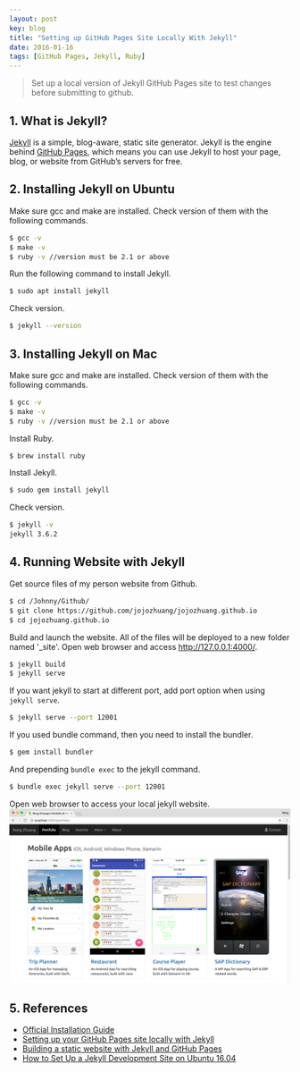 ```yaml
---
layout: post
key: blog
title: "Setting up GitHub Pages Site Locally With Jekyll"
date: 2016-01-16
tags: [GitHub Pages, Jekyll, Ruby]
---
```


> Set up a local version of Jekyll GitHub Pages site to test changes before submitting to github.

## 1. What is Jekyll?
[Jekyll](https://jekyllrb.com) is a simple, blog-aware, static site generator. Jekyll is the engine behind [GitHub Pages](https://pages.github.com/), which means you can use Jekyll to host your page, blog, or website from GitHub’s servers for free.

## 2. Installing Jekyll on Ubuntu
Make sure gcc and make are installed. Check version of them with the following commands.
```sh
$ gcc -v
$ make -v
$ ruby -v //version must be 2.1 or above
```
Run the following command to install Jekyll.
```sh
$ sudo apt install jekyll
```
Check version.
```sh
$ jekyll --version
```

## 3. Installing Jekyll on Mac
Make sure gcc and make are installed. Check version of them with the following commands.
```sh
$ gcc -v
$ make -v
$ ruby -v //version must be 2.1 or above
```
Install Ruby.
```sh
$ brew install ruby
```

Install Jekyll.
```sh
$ sudo gem install jekyll
```
Check version.
```sh
$ jekyll -v
jekyll 3.6.2
```

## 4. Running Website with Jekyll
Get source files of my person website from Github.
```sh
$ cd /Johnny/Github/
$ git clone https://github.com/jojozhuang/jojozhuang.github.io
$ cd jojozhuang.github.io
```

Build and launch the website. All of the files will be deployed to a new folder named '\_site'. Open web browser and access  http://127.0.0.1:4000/.
```sh
$ jekyll build
$ jekyll serve
```
If you want jekyll to start at different port, add port option when using `jekyll serve`.
```sh
$ jekyll serve --port 12001
```

If you used bundle command, then you need to install the bundler.
```sh
$ gem install bundler
```
And prepending `bundle exec` to the jekyll command.
```sh
$ bundle exec jekyll serve --port 12001
```
Open web browser to access your local jekyll website.
![MIME Type](/public/pics/2016-01-16/local.png)  

## 5. References
* [Official Installation Guide](https://jekyllrb.com/docs/installation/)
* [Setting up your GitHub Pages site locally with Jekyll
](https://help.github.com/articles/setting-up-your-github-pages-site-locally-with-jekyll/)
* [Building a static website with Jekyll and GitHub Pages](https://programminghistorian.org/lessons/building-static-sites-with-jekyll-github-pages)
* [How to Set Up a Jekyll Development Site on Ubuntu 16.04](https://www.digitalocean.com/community/tutorials/how-to-set-up-a-jekyll-development-site-on-ubuntu-16-04)
